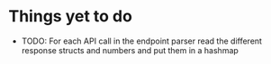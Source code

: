 # Things yet to do

 * TODO: For each API call in the endpoint parser read the different response structs and numbers and put them in a hashmap
